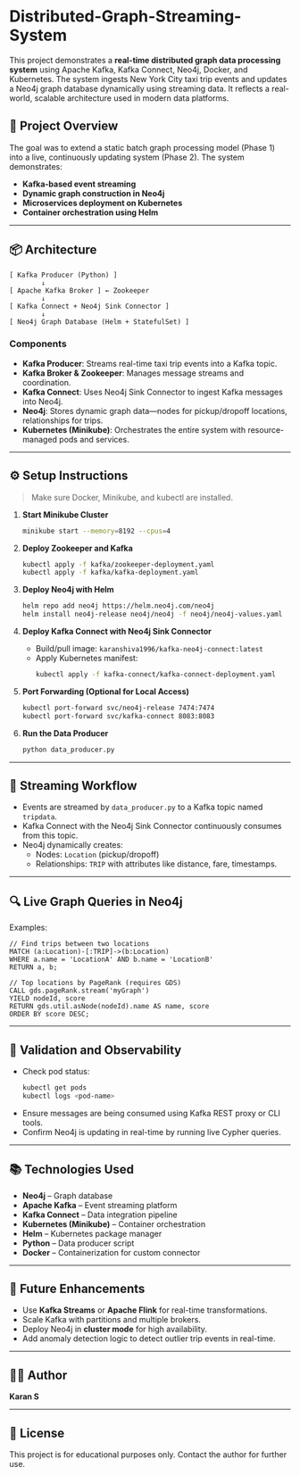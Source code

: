 # Distributed-Graph-Streaming-System

This project demonstrates a **real-time distributed graph data processing system** using Apache Kafka, Kafka Connect, Neo4j, Docker, and Kubernetes. The system ingests New York City taxi trip events and updates a Neo4j graph database dynamically using streaming data. It reflects a real-world, scalable architecture used in modern data platforms.

## 📌 Project Overview

The goal was to extend a static batch graph processing model (Phase 1) into a live, continuously updating system (Phase 2). The system demonstrates:

- **Kafka-based event streaming**
- **Dynamic graph construction in Neo4j**
- **Microservices deployment on Kubernetes**
- **Container orchestration using Helm**

---

## 📦 Architecture

```
[ Kafka Producer (Python) ] 
        ↓ 
[ Apache Kafka Broker ] ← Zookeeper
        ↓ 
[ Kafka Connect + Neo4j Sink Connector ]
        ↓ 
[ Neo4j Graph Database (Helm + StatefulSet) ]
```

### Components

- **Kafka Producer**: Streams real-time taxi trip events into a Kafka topic.
- **Kafka Broker & Zookeeper**: Manages message streams and coordination.
- **Kafka Connect**: Uses Neo4j Sink Connector to ingest Kafka messages into Neo4j.
- **Neo4j**: Stores dynamic graph data—nodes for pickup/dropoff locations, relationships for trips.
- **Kubernetes (Minikube)**: Orchestrates the entire system with resource-managed pods and services.

---

## ⚙️ Setup Instructions

> Make sure Docker, Minikube, and kubectl are installed.

1. **Start Minikube Cluster**
   ```bash
   minikube start --memory=8192 --cpus=4
   ```

2. **Deploy Zookeeper and Kafka**
   ```bash
   kubectl apply -f kafka/zookeeper-deployment.yaml
   kubectl apply -f kafka/kafka-deployment.yaml
   ```

3. **Deploy Neo4j with Helm**
   ```bash
   helm repo add neo4j https://helm.neo4j.com/neo4j
   helm install neo4j-release neo4j/neo4j -f neo4j/neo4j-values.yaml
   ```

4. **Deploy Kafka Connect with Neo4j Sink Connector**
   - Build/pull image: `karanshiva1996/kafka-neo4j-connect:latest`
   - Apply Kubernetes manifest:
     ```bash
     kubectl apply -f kafka-connect/kafka-connect-deployment.yaml
     ```

5. **Port Forwarding (Optional for Local Access)**
   ```bash
   kubectl port-forward svc/neo4j-release 7474:7474
   kubectl port-forward svc/kafka-connect 8083:8083
   ```

6. **Run the Data Producer**
   ```bash
   python data_producer.py
   ```

---

## 🔄 Streaming Workflow

- Events are streamed by `data_producer.py` to a Kafka topic named `tripdata`.
- Kafka Connect with the Neo4j Sink Connector continuously consumes from this topic.
- Neo4j dynamically creates:
  - Nodes: `Location` (pickup/dropoff)
  - Relationships: `TRIP` with attributes like distance, fare, timestamps.

---

## 🔍 Live Graph Queries in Neo4j

Examples:
```cypher
// Find trips between two locations
MATCH (a:Location)-[:TRIP]->(b:Location)
WHERE a.name = 'LocationA' AND b.name = 'LocationB'
RETURN a, b;

// Top locations by PageRank (requires GDS)
CALL gds.pageRank.stream('myGraph')
YIELD nodeId, score
RETURN gds.util.asNode(nodeId).name AS name, score
ORDER BY score DESC;
```

---

## 🧪 Validation and Observability

- Check pod status:
  ```bash
  kubectl get pods
  kubectl logs <pod-name>
  ```
- Ensure messages are being consumed using Kafka REST proxy or CLI tools.
- Confirm Neo4j is updating in real-time by running live Cypher queries.

---

## 📚 Technologies Used

- **Neo4j** – Graph database
- **Apache Kafka** – Event streaming platform
- **Kafka Connect** – Data integration pipeline
- **Kubernetes (Minikube)** – Container orchestration
- **Helm** – Kubernetes package manager
- **Python** – Data producer script
- **Docker** – Containerization for custom connector

---

## 🚀 Future Enhancements

- Use **Kafka Streams** or **Apache Flink** for real-time transformations.
- Scale Kafka with partitions and multiple brokers.
- Deploy Neo4j in **cluster mode** for high availability.
- Add anomaly detection logic to detect outlier trip events in real-time.

---

## 🧑‍💻 Author

**Karan S**  

---

## 📄 License

This project is for educational purposes only. Contact the author for further use.

